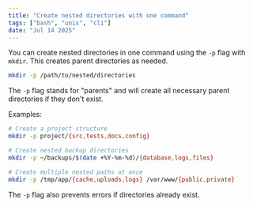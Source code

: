 ```yaml
---
title: "Create nested directories with one command"
tags: ["bash", "unix", "cli"]
date: "Jul 14 2025"
---
```

You can create nested directories in one command using the `-p` flag with `mkdir`. This creates parent directories as needed.

```bash
mkdir -p /path/to/nested/directories
```

The `-p` flag stands for "parents" and will create all necessary parent directories if they don't exist.

Examples:

```bash
# Create a project structure
mkdir -p project/{src,tests,docs,config}

# Create nested backup directories
mkdir -p ~/backups/$(date +%Y-%m-%d)/{database,logs,files}

# Create multiple nested paths at once
mkdir -p /tmp/app/{cache,uploads,logs} /var/www/{public,private}
```

The `-p` flag also prevents errors if directories already exist. 
